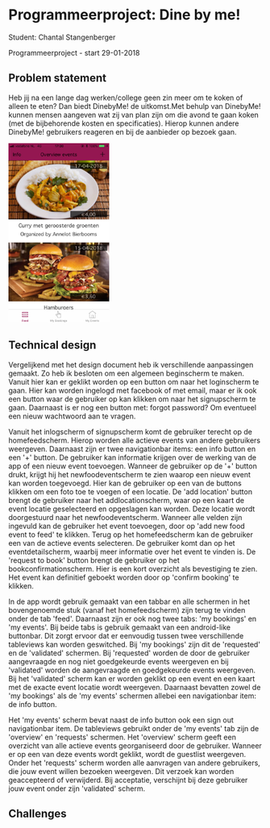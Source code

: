 # Programmeerproject: Dine by me!

Student: Chantal Stangenberger

Programmeerproject - start 29-01-2018

## Problem statement
Heb jij na een lange dag werken/college geen zin meer om te koken of alleen te eten? Dan biedt DinebyMe! de uitkomst.Met behulp van 
DinebyMe! kunnen mensen aangeven wat zij van plan zijn om die avond te gaan koken (met de bijbehorende kosten en specificaties). 
Hierop kunnen andere DinebyMe! gebruikers reageren en bij de aanbieder op bezoek gaan. 

<img src=https://github.com/ChantalStangenberger/Programmeerproject/blob/master/doc/Homefeed.PNG width="200">

## Technical design
Vergelijkend met het design document heb ik verschillende aanpassingen gemaakt. Zo heb ik besloten om een algemeen beginscherm te maken. 
Vanuit hier kan er geklikt worden op een button om naar het loginscherm te gaan. Hier kan worden ingelogd met facebook of met email, maar
er ik ook een button waar de gebruiker op kan klikken om naar het signupscherm te gaan. Daarnaast is er nog een button met: forgot password?
Om eventueel een nieuw wachtwoord aan te vragen. 

Vanuit het inlogscherm of signupscherm komt de gebruiker terecht op de homefeedscherm. Hierop worden alle actieve events van andere gebruikers
weergeven. Daarnaast zijn er twee navigationbar items: een info button en een '+' button. De gebruiker kan informatie krijgen over de werking
van de app of een nieuw event toevoegen. Wanneer de gebruiker op de '+' button drukt, krijgt hij het newfoodeventscherm te zien waarop een 
nieuw event kan worden toegevoegd. Hier kan de gebruiker op een van de buttons klikken om een foto toe te voegen of een locatie. De 
'add location' button brengt de gebruiker naar het addlocationscherm, waar op een kaart de event locatie geselecteerd en opgeslagen kan worden.
Deze locatie wordt doorgestuurd naar het newfoodeventscherm. Wanneer alle velden zijn ingevuld kan de gebruiker het event toevoegen, door op 
'add new food event to feed' te klikken. Terug op het homefeedscherm kan de gebruiker een van de actieve events selecteren. De gebruiker komt 
dan op het eventdetailscherm, waarbij meer informatie over het event te vinden is. De 'request to book' button brengt de gebruiker op het 
bookconfirmationscherm. Hier is een kort overzicht als bevestiging te zien. Het event kan definitief geboekt worden door op 'confirm booking' 
te klikken.

In de app wordt gebruik gemaakt van een tabbar en alle schermen in het bovengenoemde stuk (vanaf het homefeedscherm) zijn terug te vinden 
onder de tab 'feed'. Daarnaast zijn er ook nog twee tabs: 'my bookings' en 'my events'. Bij beide tabs is gebruik gemaakt van een android-like
buttonbar. Dit zorgt ervoor dat er eenvoudig tussen twee verschillende tableviews kan worden geswitched. Bij 'my bookings' zijn dit de 'requested'
en de 'validated' schermen. Bij 'requested' worden de door de gebruiker aangevraagde en nog niet goedgekeurde events weergeven en bij 'validated'
worden de aangevraagde en goedgekeurde events weergeven. Bij het 'validated' scherm kan er worden geklikt op een event en een kaart met de
exacte event locatie wordt weergeven. Daarnaast bevatten zowel de 'my bookings' als de 'my events' schermen allebei een navigationbar item: de info
button. 

Het 'my events' scherm bevat naast de info button ook een sign out navigationbar item. De tableviews gebruikt onder de 'my events' tab zijn de 
'overview' en 'requests' schermen. Het 'overview' scherm geeft een overzicht van alle actieve events georganiseerd door de gebruiker. Wanneer
er op een van deze events wordt geklikt, wordt de guestlist weergeven. Onder het 'requests' scherm worden alle aanvragen van andere gebruikers,
die jouw event willen bezoeken weergeven. Dit verzoek kan worden geaccepteerd of verwijderd. Bij acceptatie, verschijnt bij deze gebruiker jouw
event onder zijn 'validated' scherm.





## Challenges
